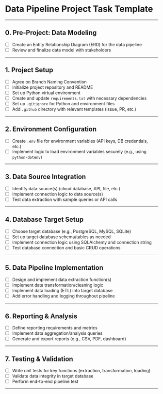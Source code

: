 # Data Pipeline Project Task Template

---

## 0. Pre-Project: Data Modeling

- [ ] Create an Entity Relationship Diagram (ERD) for the data pipeline
- [ ] Review and finalize data model with stakeholders

---

## 1. Project Setup
- [ ] Agree on Branch Naming Convention
- [ ] Initialize project repository and README
- [ ] Set up Python virtual environment
- [ ] Create and update `requirements.txt` with necessary dependencies
- [ ] Set up `.gitignore` for Python and environment files
- [ ] Add `.github` directory with relevant templates (issue, PR, etc.)

---

## 2. Environment Configuration
- [ ] Create `.env` file for environment variables (API keys, DB credentials, etc.)
- [ ] Implement logic to load environment variables securely (e.g., using `python-dotenv`)

---

## 3. Data Source Integration
- [ ] Identify data source(s) (cloud database, API, file, etc.)
- [ ] Implement connection logic to data source(s)
- [ ] Test data extraction with sample queries or API calls

---

## 4. Database Target Setup
- [ ] Choose target database (e.g., PostgreSQL, MySQL, SQLite)
- [ ] Set up target database schema/tables as needed
- [ ] Implement connection logic using SQLAlchemy and connection string
- [ ] Test database connection and basic CRUD operations

---

## 5. Data Pipeline Implementation
- [ ] Design and implement data extraction function(s)
- [ ] Implement data transformation/cleaning logic
- [ ] Implement data loading (ETL) into target database
- [ ] Add error handling and logging throughout pipeline

---

## 6. Reporting & Analysis
- [ ] Define reporting requirements and metrics
- [ ] Implement data aggregation/analysis queries
- [ ] Generate and export reports (e.g., CSV, PDF, dashboard)

---

## 7. Testing & Validation
- [ ] Write unit tests for key functions (extraction, transformation, loading)
- [ ] Validate data integrity in target database
- [ ] Perform end-to-end pipeline test

---